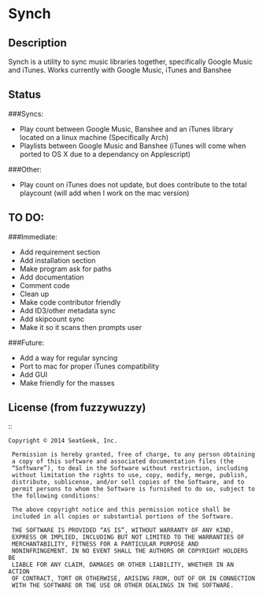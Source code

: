 Synch
=====

Description
-----------

Synch is a utility to sync music libraries together, specifically Google Music and iTunes.
Works currently with Google Music, iTunes and Banshee


Status
------

###Syncs:
- Play count between Google Music, Banshee and an iTunes library located on a linux machine (Specifically Arch)
- Playlists between Google Music and Banshee (iTunes will come when ported to OS X due to a dependancy on Applescript)

###Other:
- Play count on iTunes does not update, but does contribute to the total playcount (will add when I work on the mac version)


TO DO:
------

###Immediate:

- Add requirement section
- Add installation section
- Make program ask for paths
- Add documentation
- Comment code
- Clean up
- Make code contributor friendly
- Add ID3/other metadata sync
- Add skipcount sync
- Make it so it scans then prompts user

 
###Future:

- Add a way for regular syncing
- Port to mac for proper iTunes compatibility
- Add GUI
- Make friendly for the masses



License (from fuzzywuzzy)
-------------------------

::
    
    Copyright © 2014 SeatGeek, Inc.

     Permission is hereby granted, free of charge, to any person obtaining
     a copy of this software and associated documentation files (the
     “Software”), to deal in the Software without restriction, including
     without limitation the rights to use, copy, modify, merge, publish,
     distribute, sublicense, and/or sell copies of the Software, and to
     permit persons to whom the Software is furnished to do so, subject to
     the following conditions:

     The above copyright notice and this permission notice shall be
     included in all copies or substantial portions of the Software.

     THE SOFTWARE IS PROVIDED “AS IS”, WITHOUT WARRANTY OF ANY KIND,
     EXPRESS OR IMPLIED, INCLUDING BUT NOT LIMITED TO THE WARRANTIES OF
     MERCHANTABILITY, FITNESS FOR A PARTICULAR PURPOSE AND
     NONINFRINGEMENT. IN NO EVENT SHALL THE AUTHORS OR COPYRIGHT HOLDERS BE
     LIABLE FOR ANY CLAIM, DAMAGES OR OTHER LIABILITY, WHETHER IN AN ACTION
     OF CONTRACT, TORT OR OTHERWISE, ARISING FROM, OUT OF OR IN CONNECTION
     WITH THE SOFTWARE OR THE USE OR OTHER DEALINGS IN THE SOFTWARE.
